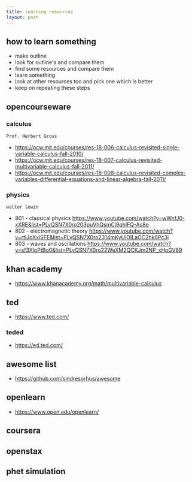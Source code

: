 ```yaml
---
title: learning resources
layout: post
---
```


## how to learn something

- make outline
- look for outline's and compare them
- find some resources and compare them
- learn something
- look at other resources too and pick one which is better
- keep on repeating these steps

## opencourseware

### calculus

`Prof. Herbert Gross`

- <https://ocw.mit.edu/courses/res-18-006-calculus-revisited-single-variable-calculus-fall-2010/>
- <https://ocw.mit.edu/courses/res-18-007-calculus-revisited-multivariable-calculus-fall-2011/>
- <https://ocw.mit.edu/courses/res-18-008-calculus-revisited-complex-variables-differential-equations-and-linear-algebra-fall-2011/>

### physics

`walter lewin`

- 801 - classical physics <https://www.youtube.com/watch?v=wWnfJ0-xXRE&list=PLyQSN7X0ro203puVhQsmCj9qhlFQ-As8e>
- 802 - electromagnetic theory <https://www.youtube.com/watch?v=rtlJoXxlSFE&list=PLyQSN7X0ro2314mKyUiOILaOC2hk6Pc3j>
- 803 - waves and oscillations <https://www.youtube.com/watch?v=sf3XlpPtBo0&list=PLyQSN7X0ro22WeXM2QCKJm2NP_xHpGV89>

## khan academy

- <https://www.khanacademy.org/math/multivariable-calculus>

## ted

- <https://www.ted.com/>

### teded

- <https://ed.ted.com/>

## awesome list

- <https://github.com/sindresorhus/awesome>

## openlearn

- <https://www.open.edu/openlearn/>

## coursera

## openstax

## phet simulation
